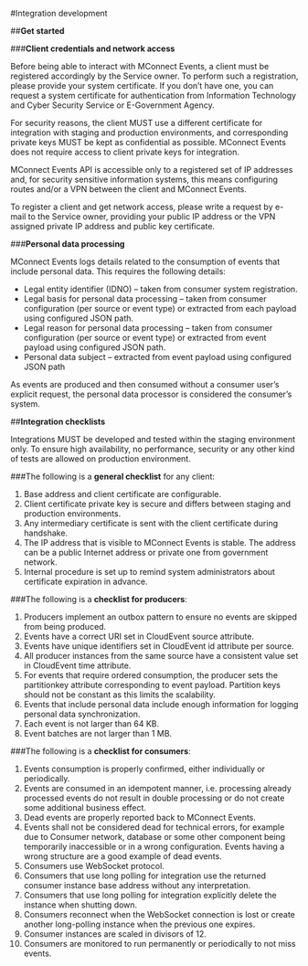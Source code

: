 #Integration development

##**Get started**

###**Client credentials and network access**

Before being able to interact with MConnect Events, a client must be registered accordingly by the Service owner. To perform such a registration, please provide your system certificate. If you don’t have one, you can request a system certificate for authentication from Information Technology and Cyber Security Service or E-Government Agency.

For security reasons, the client MUST use a different certificate for integration with staging and production environments, and corresponding private keys MUST be kept as confidential as possible. MConnect Events does not require access to client private keys for integration.

MConnect Events API is accessible only to a registered set of IP addresses and, for security sensitive information systems, this means configuring routes and/or a VPN between the client and MConnect Events.

To register a client and get network access, please write a request by e-mail to the Service owner, providing your public IP address or the VPN assigned private IP address and public key certificate.

###**Personal data processing**

MConnect Events logs details related to the consumption of events that include personal data. This requires the following details:

  * Legal entity identifier (IDNO) – taken from consumer system registration.
  * Legal basis for personal data processing – taken from consumer configuration (per source or event type) or extracted from each payload using configured JSON path.
  * Legal reason for personal data processing – taken from consumer configuration (per source or event type) or extracted from event payload using configured JSON path.
  * Personal data subject – extracted from event payload using configured JSON path

As events are produced and then consumed without a consumer user’s explicit request, the personal data processor is considered the consumer’s system.

##**Integration checklists**

Integrations MUST be developed and tested within the staging environment only. To ensure high availability, no performance, security or any other kind of tests are allowed on production environment.

###The following is a **general checklist** for any client:

  1. Base address and client certificate are configurable.
  2. Client certificate private key is secure and differs between staging and production environments.
  3. Any intermediary certificate is sent with the client certificate during handshake.
  4. The IP address that is visible to MConnect Events is stable. The address can be a public Internet address or private one from government network.
  5. Internal procedure is set up to remind system administrators about certificate expiration in advance.

###The following is a **checklist for producers**:

  1. Producers implement an outbox pattern to ensure no events are skipped from being produced.
  2. Events have a correct URI set in CloudEvent source attribute.
  3. Events have unique identifiers set in CloudEvent id attribute per source.
  4. All producer instances from the same source have a consistent value set in CloudEvent time attribute.
  5. For events that require ordered consumption, the producer sets the partitionkey attribute corresponding to event payload. Partition keys should not be constant as this limits the scalability.
  6. Events that include personal data include enough information for logging personal data synchronization.
  7. Each event is not larger than 64 KB.
  8. Event batches are not larger than 1 MB.

###The following is a **checklist for consumers**:

  1. Events consumption is properly confirmed, either individually or periodically.
  2. Events are consumed in an idempotent manner, i.e. processing already processed events do not result in double processing or do not create some additional business effect.
  3. Dead events are properly reported back to MConnect Events.
  4. Events shall not be considered dead for technical errors, for example due to Consumer network, database or some other component being temporarily inaccessible or in a wrong configuration. Events having a wrong structure are a good example of dead events.
  5. Consumers use WebSocket protocol.
  6. Consumers that use long polling for integration use the returned consumer instance base address without any interpretation.
  7. Consumers that use long polling for integration explicitly delete the instance when shutting down.
  8. Consumers reconnect when the WebSocket connection is lost or create another long-polling instance when the previous one expires.
  9. Consumer instances are scaled in divisors of 12.
  10. Consumers are monitored to run permanently or periodically to not miss events.
